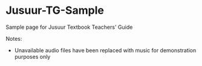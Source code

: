 # Jusuur-TG-Sample
Sample page for Jusuur Textbook Teachers' Guide

Notes:
- Unavailable audio files have been replaced with music for demonstration purposes only